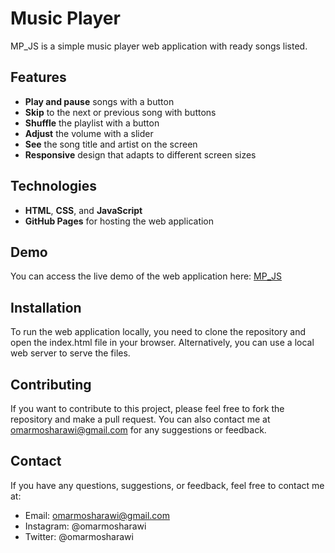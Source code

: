 # Music Player

MP_JS is a simple music player web application with ready songs listed.

## Features

- **Play and pause** songs with a button
- **Skip** to the next or previous song with buttons
- **Shuffle** the playlist with a button
- **Adjust** the volume with a slider
- **See** the song title and artist on the screen
- **Responsive** design that adapts to different screen sizes

## Technologies

- **HTML**, **CSS**, and **JavaScript**
- **GitHub Pages** for hosting the web application

## Demo
You can access the live demo of the web application here: [MP_JS](https://omarmosharawi.github.io/MP_JS/)

## Installation

To run the web application locally, you need to clone the repository and open the index.html file in your browser. Alternatively, you can use a local web server to serve the files.

## Contributing
If you want to contribute to this project, please feel free to fork the repository and make a pull request.
You can also contact me at omarmosharawi@gmail.com for any suggestions or feedback.

## Contact
If you have any questions, suggestions, or feedback, feel free to contact me at:
- Email: omarmosharawi@gmail.com
- Instagram: @omarmosharawi
- Twitter: @omarmosharawi
